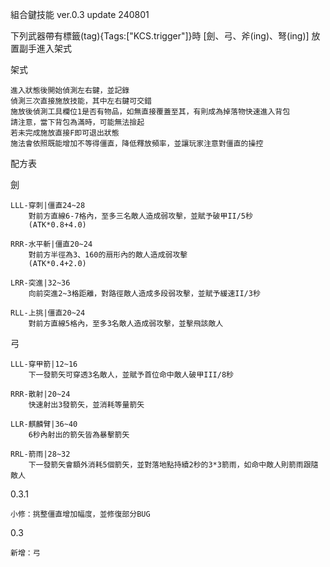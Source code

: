 組合鍵技能
ver.0.3
update 240801


下列武器帶有標籤(tag){Tags:["KCS.trigger"]}時
[劍、弓、斧(ing)、弩(ing)]
放置副手進入架式

架式
	
	進入狀態後開始偵測左右鍵，並記錄
	偵測三次直接施放技能，其中左右鍵可交錯
	施放後偵測工具欄位1是否有物品，如無直接覆蓋至其，有則成為掉落物快速進入背包
	請注意，當下背包為滿時，可能無法撿起
	若未完成施放直接F即可退出狀態
	施法會依照既能增加不等得僵直，降低釋放頻率，並讓玩家注意對僵直的操控


配方表

劍

	LLL-穿刺|僵直24~28
		對前方直線6-7格內，至多三名敵人造成弱攻擊，並賦予破甲II/5秒
		(ATK*0.8+4.0)

	RRR-水平斬|僵直20~24
		對前方半徑為3、160的扇形內的敵人造成弱攻擊
		(ATK*0.4+2.0)

	LRR-突進|32~36
		向前突進2~3格距離，對路徑敵人造成多段弱攻擊，並賦予緩速II/3秒

	RLL-上挑|僵直20~24
		對前方直線5格內，至多3名敵人造成弱攻擊，並擊飛該敵人

弓

	LLL-穿甲箭|12~16
		下一發箭矢可穿透3名敵人，並賦予首位命中敵人破甲III/8秒

	RRR-散射|20~24
		快速射出3發箭矢，並消耗等量箭矢

	LLR-麒麟臂|36~40
		6秒內射出的箭矢皆為暴擊箭矢

	RRL-箭雨|28~32
		下一發箭矢會額外消耗5個箭矢，並對落地點持續2秒的3*3箭雨，如命中敵人則箭雨跟隨敵人


0.3.1

	小修：挑整僵直增加幅度，並修復部分BUG

0.3

	新增：弓
